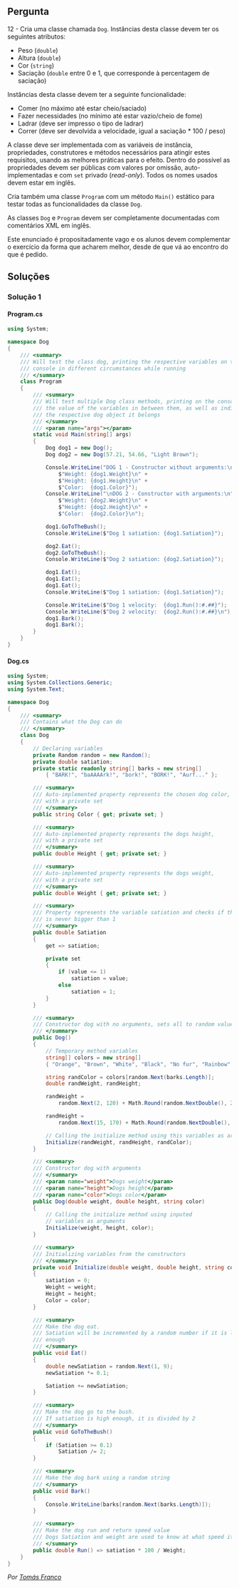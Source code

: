 ## Pergunta

12 - Cria uma classe chamada `Dog`. Instâncias desta classe devem ter os
seguintes atributos:

* Peso (`double`)
* Altura (`double`)
* Cor (`string`)
* Saciação (`double` entre 0 e 1, que corresponde à percentagem de saciação)

Instâncias desta classe devem ter a seguinte funcionalidade:

* Comer (no máximo até estar cheio/saciado)
* Fazer necessidades (no mínimo até estar vazio/cheio de fome)
* Ladrar (deve ser impresso o tipo de ladrar)
* Correr (deve ser devolvida a velocidade, igual a saciação * 100 / peso)

A classe deve ser implementada com as variáveis de instância, propriedades,
construtores e métodos necessários para atingir estes requisitos, usando as
melhores práticas para o efeito. Dentro do possível as propriedades devem ser
públicas com valores por omissão, auto-implementadas e com `set` privado
(_read-only_). Todos os nomes usados devem estar em inglês.

Cria também uma classe `Program` com um método `Main()` estático para testar
todas as funcionalidades da classe `Dog`.

As classes `Dog` e `Program` devem ser completamente documentadas com
comentários XML em inglês.

Este enunciado é propositadamente vago e os alunos devem complementar o
exercício da forma que acharem melhor, desde de que vá ao encontro do que é
pedido.

## Soluções

### Solução 1

#### Program.cs

```cs
using System;

namespace Dog
{
    /// <summary>
    /// Will test the class dog, printing the respective variables on the 
    /// console in different circumstances while running 
    /// </summary>
    class Program
    {
        /// <summary>
        /// Will test multiple Dog class methods, printing on the console 
        /// the value of the variables in between them, as well as indicating
        /// the respective dog object it belongs
        /// </summary>
        /// <param name="args"></param>
        static void Main(string[] args)
        {
            Dog dog1 = new Dog();
            Dog dog2 = new Dog(57.21, 54.66, "Light Brown");

            Console.WriteLine("DOG 1 - Constructor without arguments:\n" +
                $"Weight: {dog1.Weight}\n" +
                $"Height: {dog1.Height}\n" +
                $"Color:  {dog1.Color}");
            Console.WriteLine("\nDOG 2 - Constructor with arguments:\n" +
                $"Weight: {dog2.Weight}\n" +
                $"Height: {dog2.Height}\n" +
                $"Color:  {dog2.Color}\n");

            dog1.GoToTheBush();
            Console.WriteLine($"Dog 1 satiation: {dog1.Satiation}");

            dog2.Eat();
            dog2.GoToTheBush();
            Console.WriteLine($"Dog 2 satiation: {dog2.Satiation}");

            dog1.Eat();
            dog1.Eat();
            dog1.Eat();
            Console.WriteLine($"Dog 1 satiation: {dog1.Satiation}");

            Console.WriteLine($"Dog 1 velocity:  {dog1.Run():#.##}");
            Console.WriteLine($"Dog 2 velocity:  {dog2.Run():#.##}\n");
            dog1.Bark();
            dog1.Bark();
        }
    }
}

```

#### Dog.cs

```cs
using System;
using System.Collections.Generic;
using System.Text;

namespace Dog
{
    /// <summary>
    /// Contains what the Dog can do
    /// </summary>
    class Dog
    {
        // Declaring variables
        private Random random = new Random();
        private double satiation;
        private static readonly string[] barks = new string[]
            { "BARK!", "baAAAArk!", "bork!", "BORK!", "Aurf..." };

        /// <summary>
        /// Auto-implemented property represents the chosen dog color, 
        /// with a private set
        /// </summary>
        public string Color { get; private set; }

        /// <summary>
        /// Auto-implemented property represents the dogs height, 
        /// with a private set
        /// </summary>
        public double Height { get; private set; }

        /// <summary>
        /// Auto-implemented property represents the dogs weight, 
        /// with a private set
        /// </summary>
        public double Weight { get; private set; }

        /// <summary>
        /// Property represents the variable satiation and checks if the value
        /// is never bigger than 1
        /// </summary>
        public double Satiation
        {
            get => satiation;

            private set
            {
                if (value <= 1)
                    satiation = value;
                else
                    satiation = 1;
            }
        }

        /// <summary>
        /// Constructor dog with no arguments, sets all to random values
        /// </summary>
        public Dog()
        {
            // Temporary method variables
            string[] colors = new string[]
            { "Orange", "Brown", "White", "Black", "No fur", "Rainbow" };

            string randColor = colors[random.Next(barks.Length)];
            double randWeight, randHeight;

            randWeight =
                random.Next(2, 120) + Math.Round(random.NextDouble(), 2);

            randHeight =
                random.Next(15, 170) + Math.Round(random.NextDouble(), 2);

            // Calling the initialize method using this variables as arguments
            Initialize(randWeight, randHeight, randColor);
        }

        /// <summary>
        /// Constructor dog with arguments
        /// </summary>
        /// <param name="weight">Dogs weight</param>
        /// <param name="height">Dogs height</param>
        /// <param name="color">Dogs color</param>
        public Dog(double weight, double height, string color)
        {
            // Calling the initialize method using inputed
            // variables as arguments
            Initialize(weight, height, color);
        }

        /// <summary>
        /// Initializing variables from the constructors  
        /// </summary>
        private void Initialize(double weight, double height, string color)
        {
            satiation = 0;
            Weight = weight;
            Height = height;
            Color = color;
        }

        /// <summary>
        /// Make the dog eat.
        /// Satiation will be incremented by a random number if it is low 
        /// enough
        /// </summary>
        public void Eat()
        {
            double newSatiation = random.Next(1, 9);
            newSatiation *= 0.1;

            Satiation += newSatiation;
        }

        /// <summary>
        /// Make the dog go to the bush.
        /// If satiation is high enough, it is divided by 2
        /// </summary>
        public void GoToTheBush()
        {
            if (Satiation >= 0.1)
                Satiation /= 2;
        }

        /// <summary>
        /// Make the dog bark using a random string
        /// </summary>
        public void Bark()
        {
            Console.WriteLine(barks[random.Next(barks.Length)]);
        }

        /// <summary>
        /// Make the dog run and return speed value
        /// Dogs Satiation and weight are used to know at what speed it can go
        /// </summary>
        public double Run() => satiation * 100 / Weight;
    }
}
```

*Por [Tomás Franco](https://github.com/ThomasFranque)*
